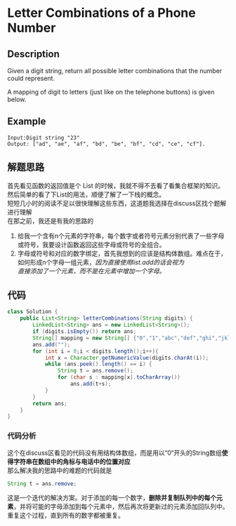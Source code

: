 # Letter Combinations of a Phone Number
## Description
Given a digit string, return all possible letter combinations that the number could represent.  

A mapping of digit to letters (just like on the telephone buttons) is given below.  
## Example
```
Input:Digit string "23"  
Output: ["ad", "ae", "af", "bd", "be", "bf", "cd", "ce", "cf"].  
```
## 解题思路
首先看见函数的返回值是个 List<String> 的时候，我就不得不去看了看集合框架的知识。然后简单的看了下List的用法，顺便了解了一下栈的概念。  
短短几小时的阅读不足以很快理解这些东西，这道题我选择在discuss区找个题解进行理解  
在那之前，我还是有我的思路的  
1. 给我一个含有n个元素的字符串，每个数字或者符号元素分别代表了一些字母或符号，我要设计函数返回这些字母或符号的全组合。  
2. 字母或符号和对应的数字绑定，首先我想到的应该是结构体数组。难点在于，如何形成n个字母一组元素，*因为直接使用list.add的话会视为  
直接添加了一个元素，而不是在元素中增加一个字母。*  
## 代码
```java
class Solution {
    public List<String> letterCombinations(String digits) {
        LinkedList<String> ans = new LinkedList<String>();
        if (digits.isEmpty()) return ans;
        String[] mapping = new String[] {"0","1","abc","def","ghi","jkl","mno","pqrs","tuv","wxyz"};
        ans.add("");
        for (int i = 0;i < digits.length();i++){
            int x = Character.getNumericValue(digits.charAt(i));
            while (ans.peek().length() == i) {
                String t = ans.remove();
                for (char s : mapping[x].toCharArray())
                    ans.add(t+s);
            }
        }
        return ans;
    }
}
```
### 代码分析
这个在discuss区看见的代码没有用结构体数组，而是用以“0“开头的String数组**使得字符串在数组中的角标与电话中的位置对应**  
那么解决我的思路中的难题的代码就是 
```java
String t = ans.remove;
```
这是一个迭代的解决方案。对于添加的每一个数字，**删除并复制队列中的每个元素**，并将可能的字母添加到每个元素中，然后再次将更新过的元素添加回队列中。  
重复这个过程，直到所有的数字都被重复。
